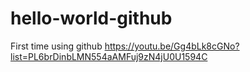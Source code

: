 # hello-world-github
First time using github
https://youtu.be/Gg4bLk8cGNo?list=PL6brDinbLMN554aAMFuj9zN4jU0U1594C
